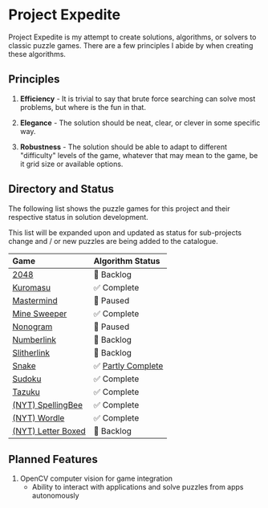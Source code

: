 # Project Expedite

Project Expedite is my attempt to create solutions, algorithms, or solvers to classic puzzle games. There are a few principles I abide by when creating these algorithms.

## Principles

1. **Efficiency** - It is trivial to say that brute force searching can solve most problems, but where is the fun in that.

2. **Elegance** - The solution should be neat, clear, or clever in some specific way.

3. **Robustness** - The solution should be able to adapt to different "difficulty" levels of the game, whatever that may mean to the game, be it grid size or available options.

## Directory and Status

The following list shows the puzzle games for this project and their respective status in solution development.

This list will be expanded upon and updated as status for sub-projects change and / or new puzzles are being added to the catalogue.

<div align="center">

| Game                                              | Algorithm Status                                            |
| :------------------------------------------------ | :---------------------------------------------------------- |
| [2048](./docs/games/2048.md)                      | 📒 Backlog                                                  |
| [Kuromasu](./docs/games/Kuromasu.md)              | ✅ Complete                                                 |
| [Mastermind](./docs/games/Mastermind.md)          | 🛑 Paused                                                   |
| [Mine Sweeper](./docs/games/MineSweeper.md)       | ✅ Complete                                                 |
| [Nonogram](./docs/games/Nonogram.md)              | 🛑 Paused                                                   |
| [Numberlink](./docs/games/Numberlink.md)          | 📒 Backlog                                                  |
| [Slitherlink](./docs/games/Slitherlink.md)        | 📒 Backlog                                                  |
| [Snake](./docs/games/Snake.md)                    | ✅ [Partly Complete](https://github.com/lochungtin/snakeAI) |
| [Sudoku](./docs/games/Sudoku.md)                  | ✅ Complete                                                 |
| [Tazuku](./docs/games/Tazuku.md)                  | ✅ Complete                                                 |
| [(NYT) SpellingBee](./docs/games/SpellingBee.md)  | ✅ Complete                                                 |
| [(NYT) Wordle](./docs/games/Wordle.md)            | ✅ Complete                                                 |
| [(NYT) Letter Boxed](./docs/games/LetterBoxed.md) | 📒 Backlog                                                  |

</div>

## Planned Features

1. OpenCV computer vision for game integration
    - Ability to interact with applications and solve puzzles from apps autonomously
